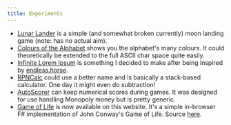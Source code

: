 ```yaml
---
title: Experiments
---
```

* [Lunar Lander](lander/) is a simple (and somewhat broken currently) moon landing game (note: has no actual aim).
* [Colours of the Alphabet](colours-alpha.html) shows you the alphabet's many colours. It could theoretically be extended to the full ASCII char space quite easily.
* [Infinite Lorem Ipsum](lorem/) is something I decided to make after being inspired by [endless.horse](https://endless.horse).
* [RPNCalc](calc/) could use a better name and is basically a stack-based calculator. One day it might even do subtraction!
* [AutoScorer](scorer/) can keep numerical scores during games. It was designed for use handling Monopoly money but is pretty generic.
* [Game of Life](game-of-life/) is now available on this website. It's a simple in-browser F# implementation of John Conway's Game of Life. Source [here](https://gitlab.com/osmarks/game-of-life).
